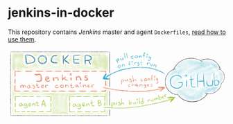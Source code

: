 # jenkins-in-docker

This repository contains _Jenkins_ master and agent `Dockerfiles`, [read how to use them](http://antonfisher.com/posts/2017/01/16/run-jenkins-in-docker-container-with-persistent-configuration/).

![Jenkins + Docker + gitHub](https://raw.githubusercontent.com/antonfisher/antonfisher.github.io/master/images/posts/8-run-jenkins-in-docker-container-with-persistent-configuration/run-jenkins-in-docker-container-with-persistent-configuration-logo.png)
